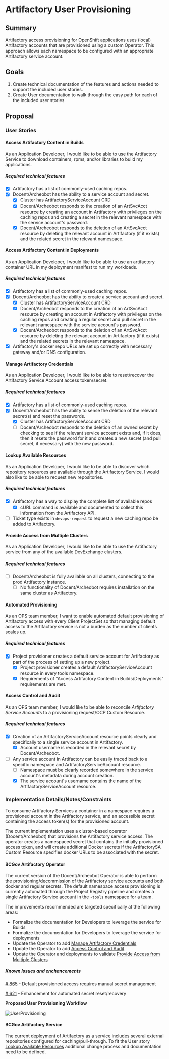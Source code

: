# Artifactory User Provisioning

## Summary

Artifactory access provisioning for OpenShift applications uses (local) Artifactory accounts that are provisioned using a custom Operator.  This approach allows each namespace to be configured with an appropriate Artifactory service account.

## Goals

1. Create technical documentation of the features and actions needed to support the included user stories.
2. Create User documentation to walk through the easy path for each of the included user stories

## Proposal

### User Stories

#### Access Artifactory Content in Builds

As an Application Developer, I would like to be able to use the Artifactory Service to download containers, rpms, and/or libraries to build my applications.

##### Required technical features
- [x] Artifactory has a list of commonly-used caching repos.
- [x] Docent/Archeobot has the ability to  a service account and secret.
    - [x] Cluster has ArtifactoryServiceAccount CRD
    - [x] Docent/Archeobot responds to the creation of an ArtSvcAcct resource by creating an account in Artifactory with privileges on the caching repos and creating a secret in the relevant namespace with the service account's password.
    - [x] Docent/Archeobot responds to the deletion of an ArtSvcAcct resource by deleting the relevant account in Artifactory (if it exists) and the related secret in the relevant namespace.

#### Access Artifactory Content in Deployments

As an Application Developer, I would like to be able to use an artifactory container URL in my deployment manifest to run my workloads.

##### Required technical features
- [x] Artifactory has a list of commonly-used caching repos.
- [x] Docent/Archeobot has the ability to create a service account and secret.
    - [x] Cluster has ArtifactoryServiceAccount CRD
    - [x] Docent/Archeobot responds to the creation of an ArtSvcAcct resource by creating an account in Artifactory with privileges on the caching repos and creating a regular secret and pull secret in the relevant namespace with the service account's password.
    - [x] Docent/Archeobot responds to the deletion of an ArtSvcAcct resource by deleting the relevant account in Artifactory (if it exists) and the related secrets in the relevant namespace.
- [x] Artifactory's docker repo URLs are set up correctly with necessary gateway and/or DNS configuration.

#### Manage Artifactory Credentials

As an Application Developer, I would like to be able to reset/recover the Artifactory Service Account access token/secret.

##### Required technical features
- [x] Artifactory has a list of commonly-used caching repos.
- [x] Docent/Archeobot has the ability to sense the deletion of the relevant secret(s) and reset the passwords.
    - [x] Cluster has ArtifactoryServiceAccount CRD
    - [ ] Docent/Archeobot responds to the deletion of an owned secret by checking to see if the relevant service account exists and, if it does, then it resets the password for it and creates a new secret (and pull secret, if necessary) with the new password.

#### Lookup Available Resources

As an Application Developer, I would like to be able to discover which repository resources are available through the Artifactory Service.  I would also like to be able to request new repositories.

##### Required technical features
- [x] Artifactory has a way to display the complete list of available repos
    - [x] cURL command is available and documented to collect this information from the Artifactory API.
- [ ] Ticket type exists in `devops-request` to request a new caching repo be added to Artifactory.

#### Provide Access from Multiple Clusters

As an Application Developer, I would like to be able to use the Artifactory service from any of the available DevExchange clusters.

##### Required technical features
- [ ] Docent/Archeobot is fully available on all clusters, connecting to the prod Artifactory instance.
    - [ ] No functionality of Docent/Archeobot requires installation on the same cluster as Artifactory.

#### Automated Provisioning
As an OPS team member, I want to enable automated default provisioning of Artifactory access with every Client ProjectSet so that managing default access to the Artifactory service is not a burden as the number of clients scales up.

##### Required technical features
- [x] Project provisioner creates a default service account for Artifactory as part of the process of setting up a new project.
    - [x] Project provisioner creates a default ArtifactoryServiceAccount resource in every tools namespace.
    - [x] Requirements of "Access Artifactory Content in Builds/Deployments" requirements are met.

#### Access Control and Audit

As an OPS team member, I would like to be able to reconcile *Artifactory Service Accounts* to a provisioning request/OCP Custom Resource.

##### Required technical features
- [x] Creation of an ArtifactoryServiceAccount resource points clearly and specifically to a single service account in Artifactory.
    - [x] Account username is recorded in the relevant secret by Docent/Archeobot.
- [ ] Any service account in Artifactory can be easily traced back to a specific namespace and ArtifactoryServiceAccount resource.
    - [ ] Namespace must be clearly recorded somewhere in the service account's metadata during account creation.
    - [x] The service account's username contains the name of the ArtifactoryServiceAccount resource.

### Implementation Details/Notes/Constraints

To consume Artifactory Services a container in a namespace requires a provisioned account in the Artifactory service, and an accessible secret containing the access token(s) for the provisioned account.

The current implementation uses a cluster-based operator (Docent/Archeobot) that provisions the Artifactory service access.  The operator creates a namespaced secret that contains the initially provisioned access token, and will create additional Docker secrets if the ArtifactorySA Custom Resource specifies docker URLs to be associated with the secret.

#### BCGov Artifactory Operator

The current version of the Docent/Archeobot Operator is able to perform the provisioning/decommission of the Artifactory service accounts and both docker and regular secrets.  The default namespace access provisioning is currently automated through the Project Registry pipeline and creates a single Artifactory Service account in the `-tools` namespace for a team.

The improvements recommended are targeted specifically at the following areas:

- Formalize the documentation for Developers to leverage the service for Builds
- Formalize the documentation for Developers to leverage the service for deployments
- Update the Operator to add [Manage Artifactory Credentials](#manage-artifactory-credentials)
- Update the Operator to add [Access Control and Audit](#access-control-and-audit)
- Update the Operator and deployments to validate [Provide Access from Multiple Clusters](#provide-access-from-multiple-clusters)

##### Known Issues and enchancements

[# 865](https://github.com/BCDevOps/developer-experience/issues/865) - Default provisioned access requires manual secret management

[# 621](https://github.com/BCDevOps/developer-experience/issues/621) - Enhancement for automated secret reset/recovery

**Proposed User Provisioning Workflow**

![UserProvisioning](images/ArtSupply-workflow.png)

#### BCGov Artifactory Service

The current deployment of Artifactory as a service includes several external repositories configured for caching/pull-through.  To fit the User story [Lookup Available Resources](#lookup-available-resources) additional change process and documentation need to be defined.

